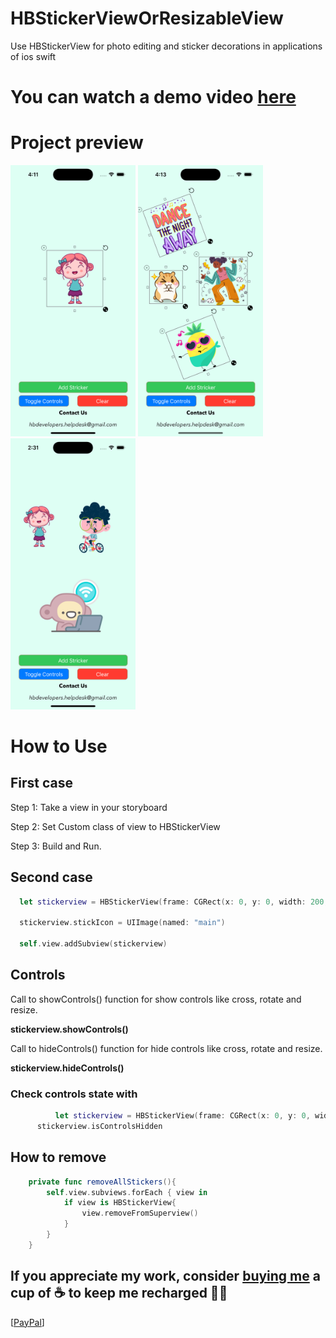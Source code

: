 # HBStickerViewOrResizableView
Use HBStickerView for photo editing and sticker decorations in applications of ios swift

# You can watch a demo video [here](https://youtube.com/shorts/Y1SlVdGY50c)

# Project preview

<p float="left">
  <img src="./screenshots/Shot_1.png" width="200" />
  <img src="./screenshots/Shot_2.png" width="200" /> 
  <img src="./screenshots/Shot_3.png" width="200" />
</p>

# How to Use

## First case
Step 1: Take a view in your storyboard

Step 2: Set Custom class of view to HBStickerView

Step 3: Build and Run.

## Second case

```swift
  let stickerview = HBStickerView(frame: CGRect(x: 0, y: 0, width: 200, height: 200))
  
  stickerview.stickIcon = UIImage(named: "main")
  
  self.view.addSubview(stickerview)
```  
    
## Controls
  Call to showControls() function for show controls like cross, rotate and resize.
  
  **stickerview.showControls()**
  
  Call to hideControls() function for hide controls like cross, rotate and resize.
  
  **stickerview.hideControls()**
  
  ### Check controls state with
  ```swift
            let stickerview = HBStickerView(frame: CGRect(x: 0, y: 0, width: 200, height: 200))
        stickerview.isControlsHidden
```
    
## How to remove
```swift
    private func removeAllStickers(){
        self.view.subviews.forEach { view in
            if view is HBStickerView{
                view.removeFromSuperview()
            }
        }
    }
```

## If you appreciate my work, consider [buying me](https://www.paypal.com/paypalme/hbdev/5usd) a cup of ☕️ to keep me recharged 🤘🏼 
[[PayPal](https://www.paypal.com/paypalme/hbdev/5usd)]

